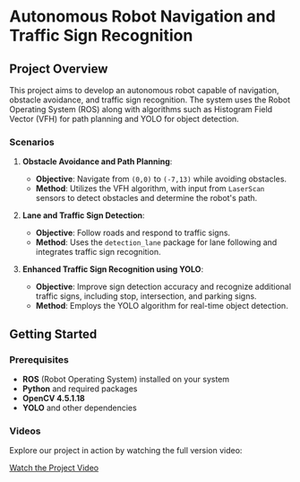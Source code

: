 # Autonomous Robot Navigation and Traffic Sign Recognition

## Project Overview

This project aims to develop an autonomous robot capable of navigation, obstacle avoidance, and traffic sign recognition. The system uses the Robot Operating System (ROS) along with algorithms such as Histogram Field Vector (VFH) for path planning and YOLO for object detection.

### Scenarios

1. **Obstacle Avoidance and Path Planning**:
   - **Objective**: Navigate from `(0,0)` to `(-7,13)` while avoiding obstacles.
   - **Method**: Utilizes the VFH algorithm, with input from `LaserScan` sensors to detect obstacles and determine the robot's path.

2. **Lane and Traffic Sign Detection**:
   - **Objective**: Follow roads and respond to traffic signs.
   - **Method**: Uses the `detection_lane` package for lane following and integrates traffic sign recognition.

3. **Enhanced Traffic Sign Recognition using YOLO**:
   - **Objective**: Improve sign detection accuracy and recognize additional traffic signs, including stop, intersection, and parking signs.
   - **Method**: Employs the YOLO algorithm for real-time object detection.

## Getting Started

### Prerequisites

- **ROS** (Robot Operating System) installed on your system
- **Python** and required packages
- **OpenCV 4.5.1.18**
- **YOLO** and other dependencies

### Videos
Explore our project in action by watching the full version video:


[Watch the Project Video](https://github.com/mhbadiei/Computer-Engineering-Bachelor-Thesis-AUT/blob/main/video.mp4) 

